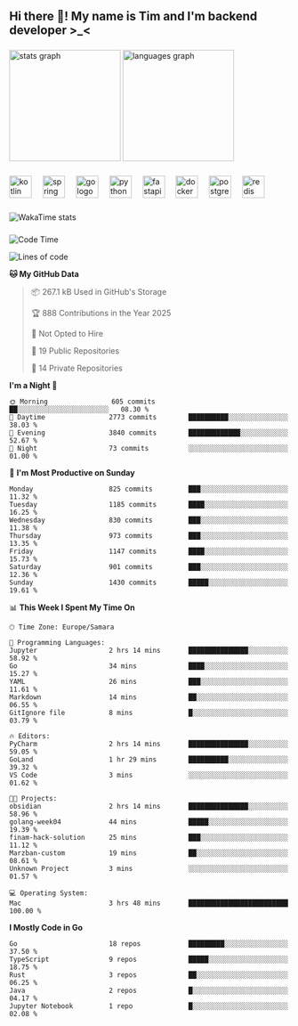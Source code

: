 <h2 align="left">Hi there 👋! My name is Tim and I'm backend developer >_<</h2>

###

<div align="left">
  <img src="https://github-readme-stats-qilm.vercel.app/api?username=intezya&hide_title=false&hide_rank=false&show_icons=true&include_all_commits=true&count_private=true&disable_animations=false&theme=omni&locale=en&hide_border=true&order=1&show=prs_merged&hide=issues" height="200" alt="stats graph"  />
  <img src="https://github-readme-stats-qilm.vercel.app/api/top-langs?username=intezya&locale=en&hide_title=false&layout=donut&langs_count=5&theme=omni&hide_border=true&order=2&exclude_repo=github-readme-stats&hide=Mako,Jupyter%20Notebook" height="200" alt="languages graph"  />
</div>

###

<div align="left">
  <img src="https://img.shields.io/badge/Kotlin-7F52FF?logo=kotlin&logoColor=white&style=for-the-badge" height="40" alt="kotlin logo"  />
  <img width="12" />
  <img src="https://img.shields.io/badge/Spring-6DB33F?logo=spring&logoColor=black&style=for-the-badge" height="40" alt="spring logo"  />
  <img width="12" />
  <img src="https://img.shields.io/badge/Go-00ADD8?logo=go&logoColor=white&style=for-the-badge" height="40" alt="go logo"  />
  <img width="12" />
  <img src="https://img.shields.io/badge/Python-3776AB?logo=python&logoColor=white&style=for-the-badge" height="40" alt="python logo"  />
  <img width="12" />
  <img src="https://img.shields.io/badge/FastAPI-009688?logo=fastapi&logoColor=white&style=for-the-badge" height="40" alt="fastapi logo"  />
  <img width="12" />
  <img src="https://img.shields.io/badge/Docker-2496ED?logo=docker&logoColor=white&style=for-the-badge" height="40" alt="docker logo"  />
  <img width="12" />
  <img src="https://img.shields.io/badge/PostgreSQL-4169E1?logo=postgresql&logoColor=white&style=for-the-badge" height="40" alt="postgresql logo"  />
  <img width="12" />
  <img src="https://img.shields.io/badge/Redis-DC382D?logo=redis&logoColor=white&style=for-the-badge" height="40" alt="redis logo"  />
</div>

###

<picture>
	<source
		srcset="https://github-readme-stats-qilm.vercel.app/api/wakatime?username=intezya&theme=omni&layout=compact&hide_border=true"
		media="(prefers-color-scheme: dark)%2C (prefers-color-scheme: no-preference)"
	/>
	<img alt="WakaTime stats" src="https://github-readme-stats-qilm.vercel.app/api/wakatime?username=intezya&theme=omni&layout=compact&hide_border=true&"/>
</picture>

###

<!--START_SECTION:waka-->
![Code Time](http://img.shields.io/badge/Code%20Time-960%20hrs%2036%20mins-blue)

![Lines of code](https://img.shields.io/badge/From%20Hello%20World%20I%27ve%20Written-1.7%20million%20lines%20of%20code-blue)

**🐱 My GitHub Data** 

> 📦 267.1 kB Used in GitHub's Storage 
 > 
> 🏆 888 Contributions in the Year 2025
 > 
> 🚫 Not Opted to Hire
 > 
> 📜 19 Public Repositories 
 > 
> 🔑 14 Private Repositories 
 > 
**I'm a Night 🦉** 

```text
🌞 Morning                605 commits         ██░░░░░░░░░░░░░░░░░░░░░░░   08.30 % 
🌆 Daytime                2773 commits        ██████████░░░░░░░░░░░░░░░   38.03 % 
🌃 Evening                3840 commits        █████████████░░░░░░░░░░░░   52.67 % 
🌙 Night                  73 commits          ░░░░░░░░░░░░░░░░░░░░░░░░░   01.00 % 
```
📅 **I'm Most Productive on Sunday** 

```text
Monday                   825 commits         ███░░░░░░░░░░░░░░░░░░░░░░   11.32 % 
Tuesday                  1185 commits        ████░░░░░░░░░░░░░░░░░░░░░   16.25 % 
Wednesday                830 commits         ███░░░░░░░░░░░░░░░░░░░░░░   11.38 % 
Thursday                 973 commits         ███░░░░░░░░░░░░░░░░░░░░░░   13.35 % 
Friday                   1147 commits        ████░░░░░░░░░░░░░░░░░░░░░   15.73 % 
Saturday                 901 commits         ███░░░░░░░░░░░░░░░░░░░░░░   12.36 % 
Sunday                   1430 commits        █████░░░░░░░░░░░░░░░░░░░░   19.61 % 
```


📊 **This Week I Spent My Time On** 

```text
🕑︎ Time Zone: Europe/Samara

💬 Programming Languages: 
Jupyter                  2 hrs 14 mins       ███████████████░░░░░░░░░░   58.92 % 
Go                       34 mins             ████░░░░░░░░░░░░░░░░░░░░░   15.27 % 
YAML                     26 mins             ███░░░░░░░░░░░░░░░░░░░░░░   11.61 % 
Markdown                 14 mins             ██░░░░░░░░░░░░░░░░░░░░░░░   06.55 % 
GitIgnore file           8 mins              █░░░░░░░░░░░░░░░░░░░░░░░░   03.79 % 

🔥 Editors: 
PyCharm                  2 hrs 14 mins       ███████████████░░░░░░░░░░   59.05 % 
GoLand                   1 hr 29 mins        ██████████░░░░░░░░░░░░░░░   39.32 % 
VS Code                  3 mins              ░░░░░░░░░░░░░░░░░░░░░░░░░   01.62 % 

🐱‍💻 Projects: 
obsidian                 2 hrs 14 mins       ███████████████░░░░░░░░░░   58.96 % 
golang-week04            44 mins             █████░░░░░░░░░░░░░░░░░░░░   19.39 % 
finam-hack-solution      25 mins             ███░░░░░░░░░░░░░░░░░░░░░░   11.12 % 
Marzban-custom           19 mins             ██░░░░░░░░░░░░░░░░░░░░░░░   08.61 % 
Unknown Project          3 mins              ░░░░░░░░░░░░░░░░░░░░░░░░░   01.57 % 

💻 Operating System: 
Mac                      3 hrs 48 mins       █████████████████████████   100.00 % 
```

**I Mostly Code in Go** 

```text
Go                       18 repos            █████████░░░░░░░░░░░░░░░░   37.50 % 
TypeScript               9 repos             █████░░░░░░░░░░░░░░░░░░░░   18.75 % 
Rust                     3 repos             ██░░░░░░░░░░░░░░░░░░░░░░░   06.25 % 
Java                     2 repos             █░░░░░░░░░░░░░░░░░░░░░░░░   04.17 % 
Jupyter Notebook         1 repo              █░░░░░░░░░░░░░░░░░░░░░░░░   02.08 % 
```




<!--END_SECTION:waka-->
